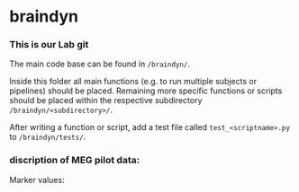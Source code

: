 # braindyn

### This is our Lab git

The main code base can be found in `/braindyn/`.

Inside this folder all main functions (e.g. to run multiple subjects or pipelines) should be placed. Remaining more specific functions or scripts should be placed within the respective subdirectory `/braindyn/<subdirectory>/`.

After writing a function or script, add a test file called `test_<scriptname>.py` to `/braindyn/tests/`.

### discription of MEG pilot data:

Marker values:


